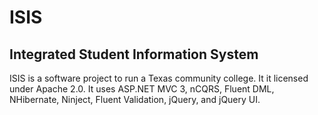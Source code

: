 # ISIS #
## Integrated Student Information System ##

ISIS is a software project to run a Texas community college. It it licensed under Apache 2.0. It uses ASP.NET MVC 3, nCQRS, Fluent DML, NHibernate, Ninject, Fluent Validation, jQuery, and jQuery UI.